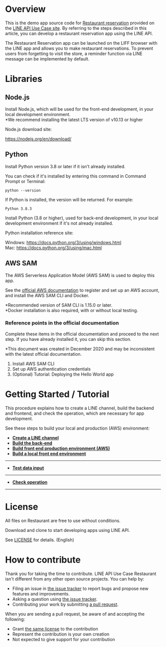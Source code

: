# Overview

This is the demo app source code for [Restaurant reservation](https://lineapiusecase.com/en/usecase/reservation.html) provided on the [LINE API Use Case site](https://lineapiusecase.com/en/top.html). By referring to the steps described in this article, you can develop a restaurant reservation app using the LINE API.

The Restaurant Reservation app can be launched on the LIFF browser with the LINE app and allows you to make restaurant reservations. To prevent users from forgetting to visit the store, a reminder function via LINE message can be implemented by default.

# Libraries

## Node.js

Install Node.js, which will be used for the front-end development, in your local development environment.  
*We recommend installing the latest LTS version of v10.13 or higher

Node.js download site:

https://nodejs.org/en/download/

## Python

Install Python version 3.8 or later if it isn't already installed.

You can check if it's installed by entering this command in Command Prompt or Terminal:

```
python --version
```

If Python is installed, the version will be returned. For example:

```
Python 3.8.3
```

Install Python (3.8 or higher), used for back-end development, in your local development environment if it's not already installed.

Python installation reference site:

Windows: https://docs.python.org/3/using/windows.html  
Mac: https://docs.python.org/3/using/mac.html

## AWS SAM

The AWS Serverless Application Model (AWS SAM) is used to deploy this app.

See the [official AWS documentation](https://docs.aws.amazon.com/serverless-application-model/latest/developerguide/serverless-sam-cli-install.html) to register and set up an AWS account, and install the AWS SAM CLI and Docker.  

*Recommended version of SAM CLI is 1.15.0 or later.  
*Docker installation is also required, with or without local testing.

### Reference points in the official documentation

Complete these items in the official documentation and proceed to the next step. If you have already installed it, you can skip this section.

*This document was created in December 2020 and may be inconsistent with the latest official documentation.

1. Install AWS SAM CLI
1. Set up AWS authentication credentials
1. (Optional) Tutorial: Deploying the Hello World app

# Getting Started / Tutorial

This procedure explains how to create a LINE channel, build the backend and frontend, and check the operation, which are necessary for app development.

See these steps to build your local and production (AWS) environment:

- **[Create a LINE channel](docs/en/liff-channel-create.md)**
- **[Build the back-end](docs/en/back-end-construction.md)**
- **[Build front end production environment (AWS)](docs/en/front-end-construction.md)**
- **[Build a local front end environment](docs/en/front-end-development-environment.md)**
***
- **[Test data input](docs/en/test-data-charge.md)**
***
- **[Check operation](docs/en/validation.md)**
***

# License

All files on Restaurant are free to use without conditions.

Download and clone to start developing apps using LINE API.

See [LICENSE](LICENSE) for details. (English)

# How to contribute

Thank you for taking the time to contribute. LINE API Use Case Restaurant isn't different from any other open source projects. You can help by:

- Filing an issue in [the issue tracker](https://github.com/line/line-api-use-case-reservation-restaurant/issues) to report bugs and propose new features and improvements.
- Asking a question using [the issue tracker](https://github.com/line/line-api-use-case-reservation-restaurant/issues).
- Contributing your work by submitting [a pull request](https://github.com/line/line-api-use-case-reservation-restaurant/pulls).

When you are sending a pull request, be aware of and accepting the following:

- Grant [the same license](LICENSE) to the contribution
- Represent the contribution is your own creation
- Not expected to give support for your contribution
